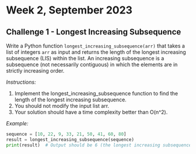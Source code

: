 # Week 2, September 2023

## Challenge 1 - Longest Increasing Subsequence

Write a Python function `longest_increasing_subsequence(arr)` that takes a list of integers `arr` as input and returns the length of the longest increasing subsequence (LIS) within the list. An increasing subsequence is a subsequence (not necessarily contiguous) in which the elements are in strictly increasing order.

*Instructions:*

1. Implement the longest_increasing_subsequence function to find the length of the longest increasing subsequence.
2. You should not modify the input list arr.
3. Your solution should have a time complexity better than O(n^2).

*Example:*

```python
sequence = [10, 22, 9, 33, 21, 50, 41, 60, 80]
result = longest_increasing_subsequence(sequence)
print(result)  # Output should be 6 (the longest increasing subsequence is [10, 22, 33, 50, 60, 80])
```

